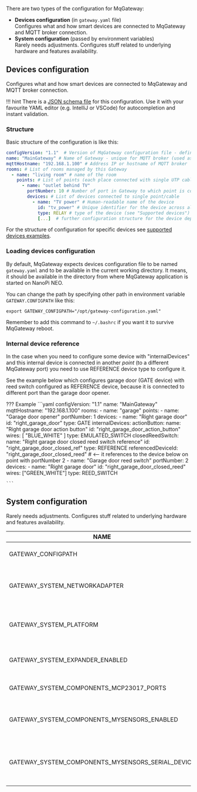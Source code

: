 

There are two types of the configuration for MqGateway:

- **Devices configuration** (in `gateway.yaml` file)  
  Configures what and how smart devices are connected to MqGateway and MQTT broker connection.
- **System configuration** (passed by environment variables)   
  Rarely needs adjustments. Configures stuff related to underlying hardware and features availability.   
  
## Devices configuration

Configures what and how smart devices are connected to MqGateway and MQTT broker connection.

!!! hint
    There is a [JSON schema file](https://raw.githubusercontent.com/aetas/mqgateway/master/src/main/resources/config.schema.json) for this configuration. 
    Use it with your favourite YAML editor (e.g. IntelliJ or VSCode) for autocompletion and instant validation.


### Structure

Basic structure of the configuration is like this:

```yaml
configVersion: "1.1"  # Version of MqGateway configuration file - defines configuration structure
name: "MainGateway" # Name of Gateway - unique for MQTT broker (used as part of the MQTT topic) 
mqttHostname: "192.168.1.100" # Address IP or hostname of MQTT broker
rooms: # List of rooms managed by this Gateway
  - name: "living room" # name of the room
    points: # List of points (each place connected with single UTP cable)
      - name: "outlet behind TV"
        portNumber: 10 # Number of port in Gateway to which point is connected (1-16)
        devices: # List of devices connected to single point/cable
          - name: "TV power" # Human-readable name of the device
            id: "tv_power" # Unique identifier for the device across all devices on this Gateway
            type: RELAY # type of the device (see "Supported devices")
            [...]  # further configuration structure for the device depends on the type of the device
```

For the structure of configuration for specific devices see [supported devices examples](supported-devices.md).


### Loading devices configuration

By default, MqGateway expects devices configuration file to be named `gateway.yaml` and to be available in the current working directory. 
It means, it should be available in the directory from where MqGateway application is started on NanoPi NEO.

You can change the path by specifying other path in environment variable `GATEWAY.CONFIGPATH` like this:

```shell
export GATEWAY_CONFIGPATH="/opt/gateway-configuration.yaml"
```

Remember to add this command to `~/.bashrc` if you want it to survive MqGateway reboot.

### Internal device reference

In the case when you need to configure some device with "internalDevices" and this 
internal device is connected in another _point_ (to a different MqGateway port) you need 
to use REFERENCE device type to configure it.  

See the example below which configures garage door (GATE device) with reed switch 
configured as REFERENCE device, because it is connected to different port than 
the garage door opener.

??? Example
    ```yaml
    configVersion: "1.1"
    name: "MainGateway"
    mqttHostname: "192.168.1.100"
    rooms:
      - name: "garage"
        points:
          - name: "Garage door opener"
            portNumber: 1
            devices:
              - name: "Right garage door"
                id: "right_garage_door"
                type: GATE
                internalDevices:
                  actionButton:
                    name: "Right garage door action button"
                    id: "right_garage_door_action_button"
                    wires: [ "BLUE_WHITE" ]
                    type: EMULATED_SWITCH
                  closedReedSwitch:
                    name: "Right garage door closed reed switch reference"
                    id: "right_garage_door_closed_ref"
                    type: REFERENCE
                    referencedDeviceId: "right_garage_door_closed_reed" # <-- it references to the device below on point with portNumber 2
          - name: "Garage door reed switch"
            portNumber: 2
            devices:
              - name: "Right garage door"
                id: "right_garage_door_closed_reed"
                wires: ["GREEN_WHITE"]
                type: REED_SWITCH
    
    ```


## System configuration

Rarely needs adjustments. Configures stuff related to underlying hardware and features availability.


| NAME                                              | DEFAULT               | DESCRIPTION                                                                       |
|---------------------------------------------------|-----------------------|-----------------------------------------------------------------------------------|
| GATEWAY_CONFIGPATH                                | gateway.yaml          | path to the devices configuration file                                            |
| GATEWAY_SYSTEM_NETWORKADAPTER                     | eth0                  | name of the ethernet interface used to connect to MQTT                            |
| GATEWAY_SYSTEM_PLATFORM                           | NANOPI                | name of the controller used on MqGateway (currently only NANOPI)                  |
| GATEWAY_SYSTEM_EXPANDER_ENABLED                   | false                 | should be "true" if you have _I/O Expander board_ connected                       |
| GATEWAY_SYSTEM_COMPONENTS_MCP23017_PORTS          | (depends on I/O expander enablement) | I2C addresses of MCP23017 expanders                                |
| GATEWAY_SYSTEM_COMPONENTS_MYSENSORS_ENABLED       | true                  | MySensors devices through RS485 communication enabled/disabled                    |
| GATEWAY_SYSTEM_COMPONENTS_MYSENSORS_SERIAL_DEVICE | /myserial             | path to device used for serial communication with MySensors gateway (can be PTY)  |


